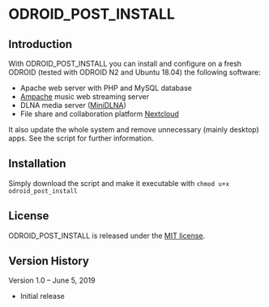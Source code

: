 # ODROID_POST_INSTALL

## Introduction
With ODROID_POST_INSTALL you can install and configure on a fresh ODROID (tested with ODROID N2 and Ubuntu 18.04) the following software:
- Apache web server with PHP and MySQL database
- [Ampache](http://ampache.org/) music web streaming server
- DLNA media server ([MiniDLNA](https://help.ubuntu.com/community/MiniDLNA))
- File share and collaboration platform [Nextcloud](https://nextcloud.com/)

It also update the whole system and remove unnecessary (mainly desktop) apps. See the script for further information.

## Installation
Simply download the script and make it executable with `chmod u+x odroid_post_install`

## License
ODROID_POST_INSTALL is released under the [MIT license](https://github.com/teotiger/odroid_post_install/blob/master/license.txt).

## Version History
Version 1.0 – June 5, 2019
* Initial release
